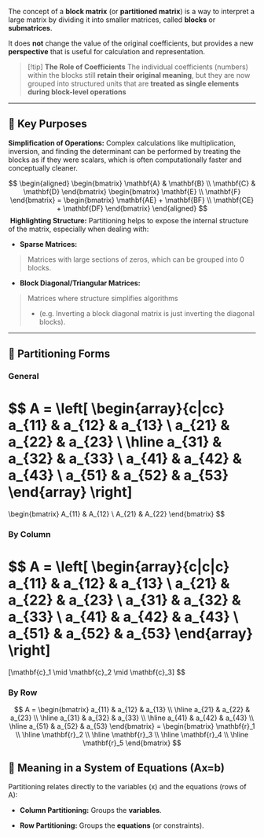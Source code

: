 The concept of a **block matrix** (or **partitioned matrix**) is a way to interpret a large matrix by dividing it into smaller matrices, called **blocks** or **submatrices**.

It does **not** change the value of the original coefficients, but provides a new **perspective** that is useful for calculation and representation.

> [!tip] **The Role of Coefficients**
> The individual coefficients (numbers) within the blocks still **retain their original meaning**, but they are now grouped into structured units that are **treated as single elements during block-level operations**

---

## 🔑 Key Purposes

**Simplification of Operations:**
Complex calculations like multiplication, inversion, and finding the determinant can be performed by treating the blocks as if they were scalars, which is often computationally faster and conceptually cleaner.

$$
\begin{aligned}
  \begin{bmatrix} \mathbf{A} & \mathbf{B} \\ \mathbf{C} & \mathbf{D} \end{bmatrix} \begin{bmatrix} \mathbf{E} \\ \mathbf{F} \end{bmatrix} = \begin{bmatrix} \mathbf{AE} + \mathbf{BF} \\ \mathbf{CE} + \mathbf{DF} \end{bmatrix}
  \end{aligned}
$$
​
**Highlighting Structure:**
Partitioning helps to expose the internal structure of the matrix, especially when dealing with:

- **Sparse Matrices:**

> Matrices with large sections of zeros, which can be grouped into 0 blocks.

- **Block Diagonal/Triangular Matrices:**

> Matrices where structure simplifies algorithms
>
> - (e.g. Inverting a block diagonal matrix is just inverting the diagonal blocks).

---

## 🧱 Partitioning Forms

### General

$$
A =
\left[
\begin{array}{c|cc}
a_{11} & a_{12} & a_{13} \\
a_{21} & a_{22} & a_{23} \\
\hline
a_{31} & a_{32} & a_{33} \\
a_{41} & a_{42} & a_{43} \\
a_{51} & a_{52} & a_{53}
\end{array}
\right]
=
\begin{bmatrix}
A_{11} & A_{12} \\
A_{21} & A_{22}
\end{bmatrix}
$$

### By Column

$$
A =
\left[
\begin{array}{c|c|c}
a_{11} & a_{12} & a_{13} \\
a_{21} & a_{22} & a_{23} \\
a_{31} & a_{32} & a_{33} \\
a_{41} & a_{42} & a_{43} \\
a_{51} & a_{52} & a_{53}
\end{array}
\right]
=
[\mathbf{c}_1 \mid \mathbf{c}_2 \mid \mathbf{c}_3]
$$

### By Row

$$
A =
\begin{bmatrix}
a_{11} & a_{12} & a_{13} \\
\hline a_{21} & a_{22} & a_{23} \\
\hline a_{31} & a_{32} & a_{33} \\
\hline a_{41} & a_{42} & a_{43} \\
\hline a_{51} & a_{52} & a_{53}
\end{bmatrix} =
\begin{bmatrix}
\mathbf{r}_1 \\
\hline \mathbf{r}_2 \\
\hline \mathbf{r}_3 \\
\hline \mathbf{r}_4 \\
\hline \mathbf{r}_5
\end{bmatrix}
$$

## 🎯 Meaning in a System of Equations (Ax=b)

Partitioning relates directly to the variables (x) and the equations (rows of A):

- **Column Partitioning:** Groups the **variables**.

- **Row Partitioning:** Groups the **equations** (or constraints).
